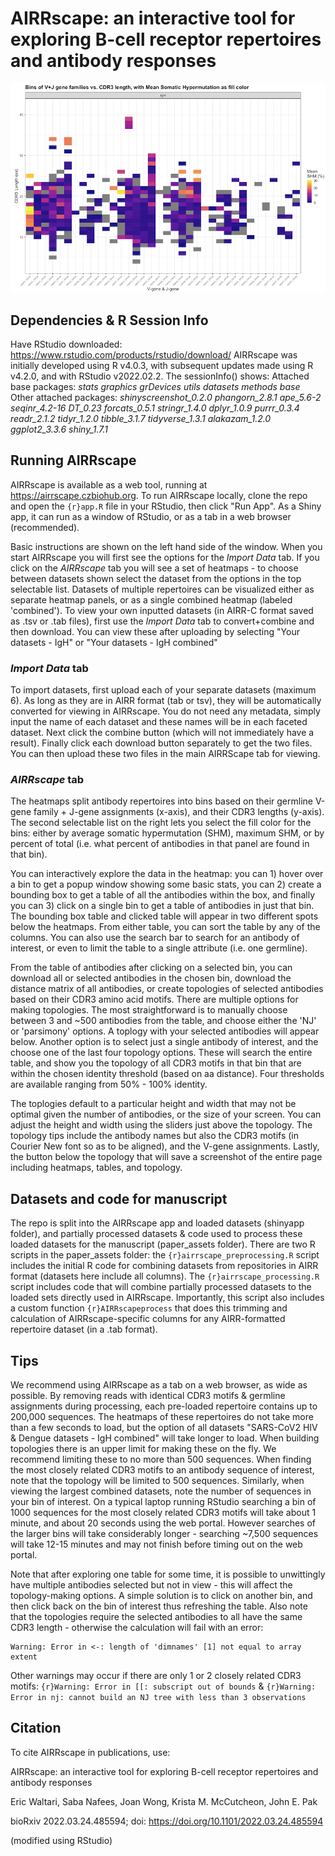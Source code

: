 # AIRRscape: an interactive tool for exploring B-cell receptor repertoires and antibody responses  

![](fig2b_forcomms.png)

## Dependencies & R Session Info
Have RStudio downloaded: https://www.rstudio.com/products/rstudio/download/
AIRRscape was initially developed using R v4.0.3, with subsequent updates made using R v4.2.0, and with RStudio v2022.02.2. The sessionInfo() shows:
Attached base packages:
	_stats graphics grDevices utils datasets methods base_
Other attached packages:
	_shinyscreenshot_0.2.0 phangorn_2.8.1 ape_5.6-2 seqinr_4.2-16 DT_0.23 forcats_0.5.1 stringr_1.4.0 dplyr_1.0.9 purrr_0.3.4 readr_2.1.2 tidyr_1.2.0 tibble_3.1.7 tidyverse_1.3.1 alakazam_1.2.0 ggplot2_3.3.6 shiny_1.7.1_

## Running AIRRscape
AIRRscape is available as a web tool, running at https://airrscape.czbiohub.org.
To run AIRRscape locally, clone the repo and open the ```{r}app.R``` file in your RStudio, then click "Run App". As a Shiny app, it can run as a window of RStudio, or as a tab in a web browser (recommended).

Basic instructions are shown on the left hand side of the window. When you start AIRRscape you will first see the options for the _Import Data_ tab. If you click on the _AIRRscape_ tab you will see a set of heatmaps - to choose between datasets shown select the dataset from the options in the top selectable list. Datasets of multiple repertoires can be visualized either as separate heatmap panels, or as a single combined heatmap (labeled 'combined'). To view your own inputted datasets (in AIRR-C format saved as .tsv or .tab files), first use the _Import Data_ tab to convert+combine and then download. You can view these after uploading by selecting "Your datasets - IgH" or "Your datasets - IgH combined"

### _Import Data_ tab
To import datasets, first upload each of your separate datasets (maximum 6). As long as they are in AIRR format (tab or tsv), they will be automatically converted for viewing in AIRRscape. You do not need any metadata, simply input the name of each dataset and these names will be in each faceted dataset. Next click the combine button (which will not immediately have a result). Finally click each download button separately to get the two files. You can then upload these two files in the main AIRRScape tab for viewing.

### _AIRRscape_ tab
The heatmaps split antibody repertoires into bins based on their germline V-gene family + J-gene assignments (x-axis), and their CDR3 lengths (y-axis). The second selectable list on the right lets you select the fill color for the bins: either by average somatic hypermutation (SHM), maximum SHM, or by percent of total (i.e. what percent of antibodies in that panel are found in that bin).

You can interactively explore the data in the heatmap: you can 1) hover over a bin to get a popup window showing some basic stats, you can 2) create a bounding box to get a table of all the antibodies within the box, and finally you can 3) click on a single bin to get a table of antibodies in just that bin. The bounding box table and clicked table will appear in two different spots below the heatmaps. From either table, you can sort the table by any of the columns. You can also use the search bar to search for an antibody of interest, or even to limit the table to a single attribute (i.e. one germline).

From the table of antibodies after clicking on a selected bin, you can download all or selected antibodies in the chosen bin, download the distance matrix of all antibodies, or create topologies of selected antibodies based on their CDR3 amino acid motifs. There are multiple options for making topologies. The most straightforward is to manually choose between 3 and ~500 antibodies from the table, and choose either the 'NJ' or 'parsimony' options. A toplogy with your selected antibodies will appear below. Another option is to select just a single antibody of interest, and the choose one of the last four topology options. These will search the entire table, and show you the topology of all CDR3 motifs in that bin that are within the chosen identity threshold (based on aa distance). Four thresholds are available ranging from 50% - 100% identity.

The toplogies default to a particular height and width that may not be optimal given the number of antibodies, or the size of your screen. You can adjust the height and width using the sliders just above the topology. The topology tips include the antibody names but also the CDR3 motifs (in Courier New font so as to be aligned), and the V-gene assignments. Lastly, the button below the topology that will save a screenshot of the entire page including heatmaps, tables, and topology.

## Datasets and code for manuscript
The repo is split into the AIRRscape app and loaded datasets (shinyapp folder), and partially processed datasets & code used to process these loaded datasets for the manuscript (paper_assets folder). There are two R scripts in the paper_assets folder: the ```{r}airrscape_preprocessing.R``` script includes the initial R code for combining datasets from repositories in AIRR format (datasets here include all columns). The ```{r}airrscape_processing.R``` script includes code that will combine partially processed datasets to the loaded sets directly used in AIRRscape. Importantly, this script also includes a custom function ```{r}AIRRscapeprocess``` that does this trimming and calculation of AIRRscape-specific columns for any AIRR-formatted repertoire dataset (in a .tab format).

## Tips
We recommend using AIRRscape as a tab on a web browser, as wide as possible. By removing reads with identical CDR3 motifs & germline assignments during processing, each pre-loaded repertoire contains up to 200,000 sequences. The heatmaps of these repertoires do not take more than a few seconds to load, but the option of all datasets "SARS-CoV2 HIV & Dengue datasets - IgH combined" will take longer to load.
When building topologies there is an upper limit for making these on the fly. We recommend limiting these to no more than 500 sequences. When finding the most closely related CDR3 motifs to an antibody sequence of interest, note that the topology will be limited to 500 sequences. Similarly, when viewing the largest combined datasets, note the number of sequences in your bin of interest. On a typical laptop running RStudio searching a bin of 1000 sequences for the most closely related CDR3 motifs will take about 1 minute, and about 20 seconds using the web portal. However searches of the larger bins will take considerably longer - searching ~7,500 sequences will take 12-15 minutes and may not finish before timing out on the web portal.

Note that after exploring one table for some time, it is possible to unwittingly have multiple antibodies selected but not in view - this will affect the topology-making options. A simple solution is to click on another bin, and then click back on the bin of interest thus refreshing the table. Also note that the topologies require the selected antibodies to all have the same CDR3 length - otherwise the calculation will fail with an error:
```{r}
Warning: Error in <-: length of 'dimnames' [1] not equal to array extent
```
Other warnings may occur if there are only 1 or 2 closely related CDR3 motifs: ```{r}Warning: Error in [[: subscript out of bounds``` & ```{r}Warning: Error in nj: cannot build an NJ tree with less than 3 observations```

## Citation
To cite AIRRscape in publications, use:

AIRRscape: an interactive tool for exploring B-cell receptor repertoires and antibody responses

Eric Waltari, Saba Nafees, Joan Wong, Krista M. McCutcheon, John E. Pak

bioRxiv 2022.03.24.485594; doi: https://doi.org/10.1101/2022.03.24.485594

(modified using RStudio)
